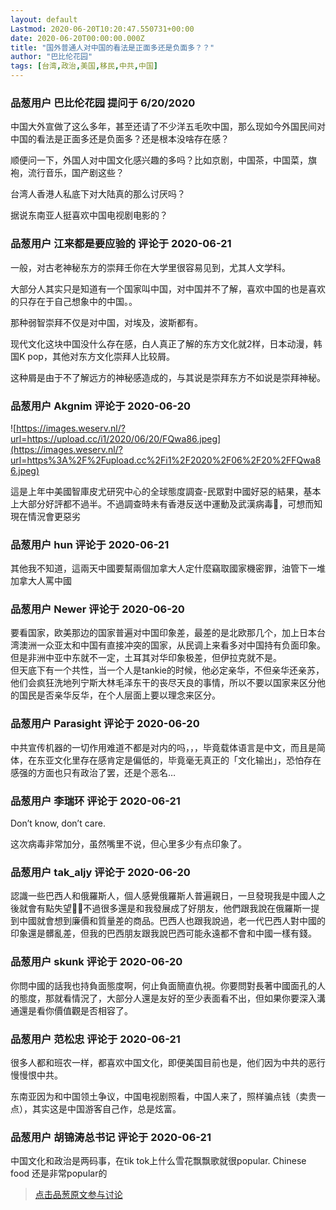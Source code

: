 ```yaml
---
layout: default
Lastmod: 2020-06-20T10:20:47.550731+00:00
date: 2020-06-20T00:00:00.000Z
title: "国外普通人对中国的看法是正面多还是负面多？？"
author: "巴比伦花园"
tags: [台湾,政治,美国,移民,中共,中国]
---
```



### 品葱用户 **巴比伦花园** 提问于 6/20/2020
    
中国大外宣做了这么多年，甚至还请了不少洋五毛吹中国，那么现如今外国民间对中国的看法是正面多还是负面多？还是根本没啥存在感？   
  
顺便问一下，外国人对中国文化感兴趣的多吗？比如京剧，中国茶，中国菜，旗袍，流行音乐，国产剧这些？  
  
台湾人香港人私底下对大陆真的那么讨厌吗？  
  
据说东南亚人挺喜欢中国电视剧电影的？
    
                

### 品葱用户 **江来都是要应验的** 评论于 2020-06-21
        
一般，对古老神秘东方的崇拜壬你在大学里很容易见到，尤其人文学科。  
  
  
  
大部分人其实只是知道有一个国家叫中国，对中国并不了解，喜欢中国的也是喜欢的只存在于自己想象中的中国。。  
  
  
那种弱智崇拜不仅是对中国，对埃及，波斯都有。  
  
  
  
现代文化这块中国没什么存在感，白人真正了解的东方文化就2样，日本动漫，韩国K pop，其他对东方文化崇拜人比较屑。  
  
这种屑是由于不了解远方的神秘感造成的，与其说是崇拜东方不如说是崇拜神秘。
        
                

### 品葱用户 **Akgnim** 评论于 2020-06-20
        
![https://images.weserv.nl/?url=https://upload.cc/i1/2020/06/20/FQwa86.jpeg](https://images.weserv.nl/?url=https%3A%2F%2Fupload.cc%2Fi1%2F2020%2F06%2F20%2FFQwa86.jpeg)  
  
這是上年中美國智庫皮尤研究中心的全球態度調查-民眾對中國好惡的結果，基本上大部分好評都不過半。不過調查時未有香港反送中運動及武漢病毒🦠，可想而知現在情況會更惡劣
        
                

### 品葱用户 **hun** 评论于 2020-06-21
        
其他我不知道，這兩天中國要幫兩個加拿大人定什麼竊取國家機密罪，油管下一堆加拿大人罵中國
        
                

### 品葱用户 **Newer** 评论于 2020-06-20
        
要看国家，欧美那边的国家普遍对中国印象差，最差的是北欧那几个，加上日本台湾澳洲一众亚太和中国有直接冲突的国家，从民调上来看多对中国持有负面印象。  
但是非洲中亚中东就不一定，土耳其对华印象极差，但伊拉克就不是。  
但天底下有一个共性，当一个人是tankie的时候，他必定亲华，不但亲华还亲苏，他们会疯狂洗地列宁斯大林毛泽东干的丧尽天良的事情，所以不要以国家来区分他的国民是否亲华反华，在个人层面上要以理念来区分。
        
                

### 品葱用户 **Parasight** 评论于 2020-06-20
        
中共宣传机器的一切作用难道不都是对内的吗，，，毕竟载体语言是中文，而且是简体，在东亚文化里存在感肯定是偏低的，毕竟毫无真正的「文化输出」，恐怕存在感强的方面也只有政治了罢，还是个恶名…
        
                

### 品葱用户 **李瑞环** 评论于 2020-06-21
        
Don’t know, don’t care.   
  
这次病毒非常加分，虽然嘴里不说，但心里多少有点印象了。
        
                

### 品葱用户 **tak_aljy** 评论于 2020-06-20
        
認識一些巴西人和俄羅斯人，個人感覺俄羅斯人普遍親日，一旦發現我是中國人之後就會有點失望🤦‍♀️不過很多還是和我發展成了好朋友，他們跟我說在俄羅斯一提到中國就會想到廉價和質量差的商品。巴西人也跟我說過，老一代巴西人對中國的印象還是髒亂差，但我的巴西朋友跟我說巴西可能永遠都不會和中國一樣有錢。
        
                

### 品葱用户 **skunk** 评论于 2020-06-20
        
你問中國的話我也持負面態度啊，何止負面簡直仇視。你要問對長著中國面孔的人的態度，那就看情況了，大部分人還是友好的至少表面看不出，但如果你要深入溝通還是看你價值觀是否相容了。
        
                

### 品葱用户 **范松忠** 评论于 2020-06-21
        
很多人都和班农一样，都喜欢中国文化，即便美国目前也是，他们因为中共的恶行慢慢恨中共。  
  
东南亚因为和中国领土争议，中国电视剧照看，中国人来了，照样骗点钱（卖贵一点），其实这是中国游客自己作，总是炫富。
        
                

### 品葱用户 **胡锦涛总书记** 评论于 2020-06-21
        
中国文化和政治是两码事，在tik tok上什么雪花飘飘歌就很popular. Chinese food 还是非常popular的
        
                





> [点击品葱原文参与讨论](https://pincong.rocks/question/27492)

